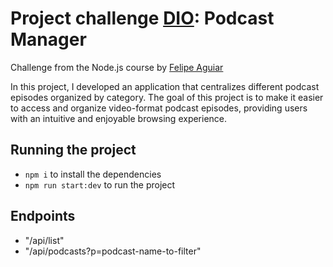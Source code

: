 # Project challenge [DIO](https://www.dio.me/): Podcast Manager

Challenge from the Node.js course by [Felipe Aguiar](https://github.com/felipeAguiarCode)

In this project, I developed an application that centralizes different podcast episodes organized by category. The goal of this project is to make it easier to access and organize video-format podcast episodes, providing users with an intuitive and enjoyable browsing experience.

## Running the project

- `npm i` to install the dependencies
- `npm run start:dev` to run the project

## Endpoints

- "/api/list" 
- "/api/podcasts?p=podcast-name-to-filter"